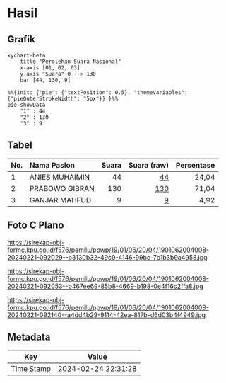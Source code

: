 # Hasil

## Grafik

```mermaid
xychart-beta
    title "Perolehan Suara Nasional"
    x-axis [01, 02, 03]
    y-axis "Suara" 0 --> 130
    bar [44, 130, 9]
```

```mermaid
%%{init: {"pie": {"textPosition": 0.5}, "themeVariables": {"pieOuterStrokeWidth": "5px"}} }%%
pie showData
    "1" : 44
    "2" : 130
    "3" : 9
```

## Tabel

| No. | Nama Paslon    | Suara | Suara (raw) | Persentase |
|:--- |:-------------- | -----:| -----------:| ----------:|
| 1   | ANIES MUHAIMIN | 44    | [44][p-1]   | 24,04      |
| 2   | PRABOWO GIBRAN | 130   | [130][p-2]  | 71,04      |
| 3   | GANJAR MAHFUD  | 9     | [9][p-3]    | 4,92       |


[p-1]: https://github.com/gigit-pemilu/pemilu-2024/blob/main/pilpres/hitung-suara/sub/19-kepulauan-bangka-belitung/sub/01-bangka/sub/06-bakam/sub/2004-neknang/sub/008-tps/sub/paslon-1.txt
[p-2]: https://github.com/gigit-pemilu/pemilu-2024/blob/main/pilpres/hitung-suara/sub/19-kepulauan-bangka-belitung/sub/01-bangka/sub/06-bakam/sub/2004-neknang/sub/008-tps/sub/paslon-2.txt
[p-3]: https://github.com/gigit-pemilu/pemilu-2024/blob/main/pilpres/hitung-suara/sub/19-kepulauan-bangka-belitung/sub/01-bangka/sub/06-bakam/sub/2004-neknang/sub/008-tps/sub/paslon-3.txt

## Foto C Plano

https://sirekap-obj-formc.kpu.go.id/f576/pemilu/ppwp/19/01/06/20/04/1901062004008-20240221-092029--b3130b32-49c9-4146-99bc-7b1b3b9a4958.jpg

https://sirekap-obj-formc.kpu.go.id/f576/pemilu/ppwp/19/01/06/20/04/1901062004008-20240221-092053--b467ee69-85b8-4669-b198-0e4f16c2ffa8.jpg

https://sirekap-obj-formc.kpu.go.id/f576/pemilu/ppwp/19/01/06/20/04/1901062004008-20240221-092140--a4dd4b29-9114-42ea-817b-d6d03b4f4949.jpg


## Metadata

| Key        | Value               |
| ---------- | ------------------- |
| Time Stamp | 2024-02-24 22:31:28 |



